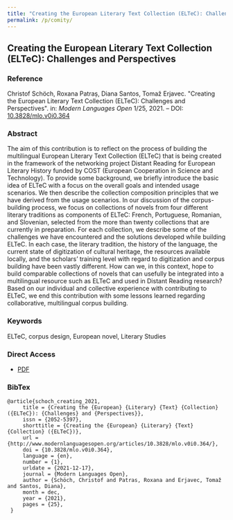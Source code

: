 ```yaml
---
title: "Creating the European Literary Text Collection (ELTeC): Challenges and Perspectives"
permalink: /p/comity/
---
```


<meta name="citation_title" content="Creating the European Literary Text Collection (ELTeC): Challenges and Perspectives">
<meta name="citation_author" content="Christof Schöch">
<meta name="citation_author" content="Roxana Patraș">
<meta name="citation_author" content="Diana Santos">
<meta name="citation_author" content="Tomaž Erjavec">
<meta name="citation_publication_date" content="2021">
<meta name="citation_journal_title" content="Modern Languages Open">
<meta name="citation_issue" content="1/25">


## Creating the European Literary Text Collection (ELTeC): Challenges and Perspectives

### Reference

Christof Schöch, Roxana Patraș, Diana Santos, Tomaž Erjavec. "Creating the European Literary Text Collection (ELTeC): Challenges and Perspectives". in: _Modern Languages Open_ 1/25, 2021. – DOI: [10.3828/mlo.v0i0.364](https://doi.org/10.3828/mlo.v0i0.364)

### Abstract

The aim of this contribution is to reflect on the process of building the multilingual European Literary Text Collection (ELTeC) that is being created in the framework of the networking project Distant Reading for European Literary History funded by COST (European Cooperation in Science and Technology). To provide some background, we briefly introduce the basic idea of ELTeC with a focus on the overall goals and intended usage scenarios. We then describe the collection composition principles that we have derived from the usage scenarios. In our discussion of the corpus-building process, we focus on collections of novels from four different literary traditions as components of ELTeC: French, Portuguese, Romanian, and Slovenian, selected from the more than twenty collections that are currently in preparation. For each collection, we describe some of the challenges we have encountered and the solutions developed while building ELTeC. In each case, the literary tradition, the history of the language, the current state of digitization of cultural heritage, the resources available locally, and the scholars’ training level with regard to digitization and corpus building have been vastly different. How can we, in this context, hope to build comparable collections of novels that can usefully be integrated into a multilingual resource such as ELTeC and used in Distant Reading research? Based on our individual and collective experience with contributing to ELTeC, we end this contribution with some lessons learned regarding collaborative, multilingual corpus building.

### Keywords

ELTeC, corpus design, European novel, Literary Studies

### Direct Access

* [PDF](https://github.com/distantreading/compendium/blob/main/f/creating.pdf)

### BibTex

```
@article{schoch_creating_2021,
     title = {Creating the {European} {Literary} {Text} {Collection} ({ELTeC}): {Challenges} and {Perspectives}},
     issn = {2052-5397},
     shorttitle = {Creating the {European} {Literary} {Text} {Collection} ({ELTeC})},
     url = {http://www.modernlanguagesopen.org/articles/10.3828/mlo.v0i0.364/},
     doi = {10.3828/mlo.v0i0.364},
     language = {en},
     number = {1},
     urldate = {2021-12-17},
     journal = {Modern Languages Open},
     author = {Schöch, Christof and Patras, Roxana and Erjavec, Tomaž and Santos, Diana},
     month = dec,
     year = {2021},
     pages = {25},
 }
```

<span class='Z3988' title='url_ver=Z39.88-2004&amp;ctx_ver=Z39.88-2004&amp;rfr_id=info%3Asid%2Fzotero.org%3A2&amp;rft_id=info%3Adoi%2F10.3828%2Fmlo.v0i0.364&amp;rft_val_fmt=info%3Aofi%2Ffmt%3Akev%3Amtx%3Ajournal&amp;rft.genre=article&amp;rft.atitle=Creating%20the%20European%20Literary%20Text%20Collection%20(ELTeC)%3A%20Challenges%20and%20Perspectives&amp;rft.jtitle=Modern%20Languages%20Open&amp;rft.issue=1&amp;rft.aufirst=Christof&amp;rft.aulast=Sch%C3%B6ch&amp;rft.au=Christof%20Sch%C3%B6ch&amp;rft.au=Roxana%20Patras&amp;rft.au=Toma%C5%BE%20Erjavec&amp;rft.au=Diana%20Santos&amp;rft.date=2021-12-17&amp;rft.pages=25&amp;rft.issn=2052-5397&amp;rft.language=en'></span>